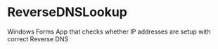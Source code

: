 # ReverseDNSLookup
Windows Forms App that checks whether IP addresses are setup with correct Reverse DNS
